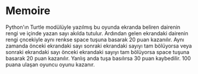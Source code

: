 # Memoire
Python'ın Turtle modülüyle yazılmış bu oyunda ekranda beliren dairenin rengi ve içinde yazan sayı akılda tutulur. Ardından gelen ekrandaki dairenin  rengi çncekiyle aynı renkse space tuşuna basarak 20 puan kazanılır. Aynı zamanda önceki ekrandaki sayı sonraki  ekrandaki sayıyı tam bölüyorsa veya sonraki ekrandaki sayı önceki ekrandaki sayıyı tam bölüyorsa space tuşuna  basarak 20 puan kazanılır. Yanlış anda tuşa basılırsa 30 puan kaybedilir. 100 puana ulaşan oyuncu oyunu kazanır.
